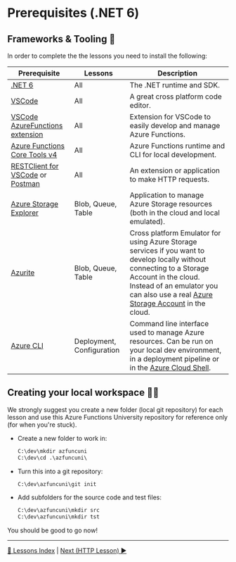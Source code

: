 # Prerequisites (.NET 6)

## Frameworks & Tooling 🧰

In order to complete the the lessons you need to install the following:

|Prerequisite|Lessons|Description
|-|-|-
|[.NET 6](https://dotnet.microsoft.com/download/dotnet/6.0)|All|The .NET runtime and SDK.
|[VSCode](https://code.visualstudio.com/Download)|All|A great cross platform code editor.
|[VSCode AzureFunctions extension](https://github.com/Microsoft/vscode-azurefunctions)|All|Extension for VSCode to easily develop and manage Azure Functions.
|[Azure Functions Core Tools v4](https://github.com/Azure/azure-functions-core-tools)|All|Azure Functions runtime and CLI for local development.
|[RESTClient for VSCode](https://marketplace.visualstudio.com/items?itemName=humao.rest-client) or [Postman](https://www.postman.com/)|All|An extension or  application to make HTTP requests.
|[Azure Storage Explorer](https://azure.microsoft.com/features/storage-explorer/)|Blob, Queue, Table|Application to manage Azure Storage resources (both in the cloud and local emulated).
|[Azurite](https://docs.microsoft.com/azure/storage/common/storage-use-azurite)|Blob, Queue, Table|Cross platform Emulator for using Azure Storage services if you want to develop locally without connecting to a Storage Account in the cloud. Instead of an emulator you can also use a real [Azure Storage Account](https://docs.microsoft.com/azure/storage/common/storage-account-create?tabs=azure-portal) in the cloud.
|[Azure CLI](https://docs.microsoft.com/cli/azure/what-is-azure-cli)|Deployment, Configuration|Command line interface used to manage Azure resources. Can be run on your local dev environment, in a deployment pipeline or in the [Azure Cloud Shell](https://docs.microsoft.com/azure/cloud-shell/overview).

## Creating your local workspace 👩‍💻

We strongly suggest you create a new folder (local git repository) for each lesson and use this Azure Functions University repository for reference only (for when you're stuck).

- Create a new folder to work in:

    ```cmd
    C:\dev\mkdir azfuncuni
    C:\dev\cd .\azfuncuni\
    ```

- Turn this into a git repository:

    ```cmd
    C:\dev\azfuncuni\git init
    ```

- Add subfolders for the source code and test files:

    ```cmd
    C:\dev\azfuncuni\mkdir src
    C:\dev\azfuncuni\mkdir tst
    ```

You should be good to go now!

---
[🔼 Lessons Index](../../README.md) | [Next (HTTP Lesson) ▶](../http/README.md)
